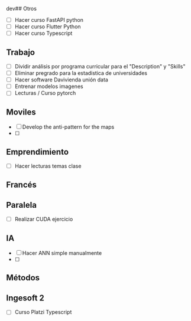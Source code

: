 dev## Otros

- [ ] Hacer curso FastAPI python
- [ ] Hacer curso Flutter Python
- [ ] Hacer curso Typescript 

## Trabajo

- [ ] Dividir análisis por programa curricular para el "Description" y "Skills"
- [ ] Eliminar pregrado para la estadistica de universidades
- [ ] Hacer software Davivienda unión data
- [ ] Entrenar modelos  imagenes
- [ ] Lecturas / Curso pytorch

## Moviles
- [ ] Develop the anti-pattern for the maps
- [ ] 

## Emprendimiento

- [ ] Hacer lecturas temas clase 

## Francés

## Paralela

- [ ] Realizar CUDA ejercicio
## IA

- [ ] Hacer ANN simple manualmente
- [ ] 
  
## Métodos 

## Ingesoft 2
- [ ] Curso Platzi Typescript